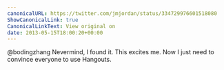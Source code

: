 ```yaml
---
canonicalURL: https://twitter.com/jmjordan/status/334729976601518080
ShowCanonicalLink: true
CanonicalLinkText: View original on
date: 2013-05-15T18:00:20+00:00
---
```

@bodingzhang Nevermind, I found it. This excites me. Now I just need to convince everyone to use Hangouts.